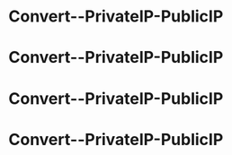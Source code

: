 # Convert--PrivateIP-PublicIP
# Convert--PrivateIP-PublicIP
# Convert--PrivateIP-PublicIP
# Convert--PrivateIP-PublicIP
